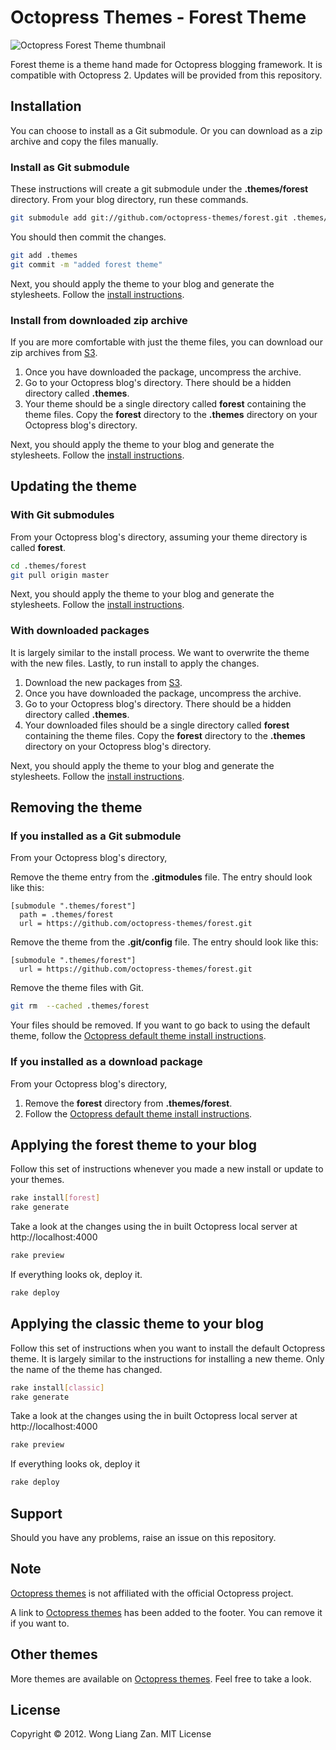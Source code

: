 # Octopress Themes - Forest Theme

![Octopress Forest Theme thumbnail](https://s3.amazonaws.com/static.octopressthemes.com/thumbnails/forest-thumbnail.png)

Forest theme is a theme hand made for Octopress blogging framework. It is compatible with Octopress 2. Updates will be provided from this repository.

## Installation

You can choose to install as a Git submodule. Or you can download as a zip archive and copy the files manually.

### Install as Git submodule

These instructions will create a git submodule under the __.themes/forest__ directory. From your blog directory, run these commands.

``` sh
git submodule add git://github.com/octopress-themes/forest.git .themes/forest
```

You should then commit the changes.

``` sh
git add .themes
git commit -m "added forest theme"
```

Next, you should apply the theme to your blog and generate the stylesheets. Follow the [install instructions](#applying-the-forest-theme-to-your-blog).

### Install from downloaded zip archive

If you are more comfortable with just the theme files, you can download our zip archives from [S3](https://s3.amazonaws.com/static.octopressthemes.com/themes/forest-v0.1.0.zip).

1. Once you have downloaded the package, uncompress the archive.
2. Go to your Octopress blog's directory. There should be a hidden directory called __.themes__.
3. Your theme should be a single directory called __forest__ containing the theme files. Copy the __forest__ directory to the __.themes__ directory on your Octopress blog's directory.

Next, you should apply the theme to your blog and generate the stylesheets. Follow the [install instructions](#applying-the-forest-theme-to-your-blog).

## Updating the theme

### With Git submodules

From your Octopress blog's directory, assuming your theme directory is called __forest__.

``` sh
cd .themes/forest
git pull origin master
```

Next, you should apply the theme to your blog and generate the stylesheets. Follow the [install instructions](#applying-the-forest-theme-to-your-blog).

### With downloaded packages

It is largely similar to the install process. We want to overwrite the theme with the new files. Lastly, to run install to apply the changes.

1. Download the new packages from [S3](https://s3.amazonaws.com/static.octopressthemes.com/themes/forest-v0.1.0.zip).
2. Once you have downloaded the package, uncompress the archive.
3. Go to your Octopress blog's directory. There should be a hidden directory called __.themes__.
4. Your downloaded files should be a single directory called __forest__ containing the theme files. Copy the __forest__ directory to the __.themes__ directory on your Octopress blog's directory.

Next, you should apply the theme to your blog and generate the stylesheets. Follow the [install instructions](#applying-the-forest-theme-to-your-blog).

## Removing the theme

### If you installed as a Git submodule

From your Octopress blog's directory,

Remove the theme entry from the __.gitmodules__ file. The entry should look like this:
```
[submodule ".themes/forest"]
  path = .themes/forest
  url = https://github.com/octopress-themes/forest.git
```

Remove the theme from the __.git/config__ file. The entry should look like this:
```
[submodule ".themes/forest"]
  url = https://github.com/octopress-themes/forest.git
```

Remove the theme files with Git.
``` sh
git rm  --cached .themes/forest
```

Your files should be removed. If you want to go back to using the default theme, follow the [Octopress default theme install instructions](#applying-the-forest-theme-to-your-blog).

### If you installed as a download package

From your Octopress blog's directory,

1. Remove the __forest__ directory from __.themes/forest__.
2. Follow the [Octopress default theme install instructions](#applying-the-foresttheme-to-your-blog).

## Applying the forest theme to your blog

Follow this set of instructions whenever you made a new install or update to your themes.

``` sh
rake install[forest]
rake generate
```

Take a look at the changes using the in built Octopress local server at http://localhost:4000

``` sh
rake preview
```

If everything looks ok, deploy it.

``` sh
rake deploy
```

## Applying the classic theme to your blog

Follow this set of instructions when you want to install the default Octopress theme. It is largely similar to the instructions for installing a new theme. Only the name of the theme has changed.

``` sh
rake install[classic]
rake generate
```

Take a look at the changes using the in built Octopress local server at http://localhost:4000

``` sh
rake preview
```

If everything looks ok, deploy it

``` sh
rake deploy
```

## Support

Should you have any problems, raise an issue on this repository.

## Note

[Octopress themes](http://octopressthemes.com) is not affiliated with the official Octopress project.

A link to [Octopress themes](http://octopressthemes.com) has been added to the footer. You can remove it if you want to.

## Other themes

More themes are available on [Octopress themes](http://octopressthemes.com). Feel free to take a look.

## License

Copyright &copy; 2012. Wong Liang Zan. MIT License
